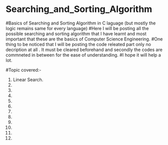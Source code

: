 # Searching_and_Sorting_Algorithm
#Basics of Searching and Sorting Algorithm in C laguage (but mostly the logic remains same for every language)
#Here I will be posting all the possible searching and sorting algorithm that I have learnt and most important that these are the basics of Computer Science Engineering.
#One thing to be noticed that I will be posting the code releated part only no decription at all . It must be cleared beforehand and secondly the codes are commneted in between for the ease of understanding.
#I hope it will help a lot.

#Topic covered:-
 1. Linear Search.
 2.
 3.
 4.
 5.
 6.
 7.
 8.
 9.
10.
11.
12.
